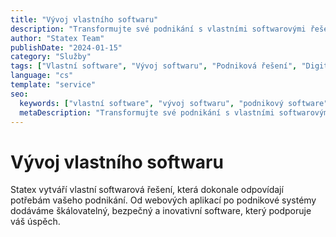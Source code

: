 ```yaml
---
title: "Vývoj vlastního softwaru"
description: "Transformujte své podnikání s vlastními softwarovými řešeními od Statex. Šitá aplikace, která podporuje efektivitu a růst."
author: "Statex Team"
publishDate: "2024-01-15"
category: "Služby"
tags: ["Vlastní software", "Vývoj softwaru", "Podniková řešení", "Digitální transformace", "Technologie"]
language: "cs"
template: "service"
seo:
  keywords: ["vlastní software", "vývoj softwaru", "podnikový software", "digitální transformace", "technologická řešení"]
  metaDescription: "Transformujte své podnikání s vlastními softwarovými řešeními od Statex. Šitá aplikace, která podporuje efektivitu a růst."
---
```


# Vývoj vlastního softwaru

Statex vytváří vlastní softwarová řešení, která dokonale odpovídají potřebám vašeho podnikání. Od webových aplikací po podnikové systémy dodáváme škálovatelný, bezpečný a inovativní software, který podporuje váš úspěch. 